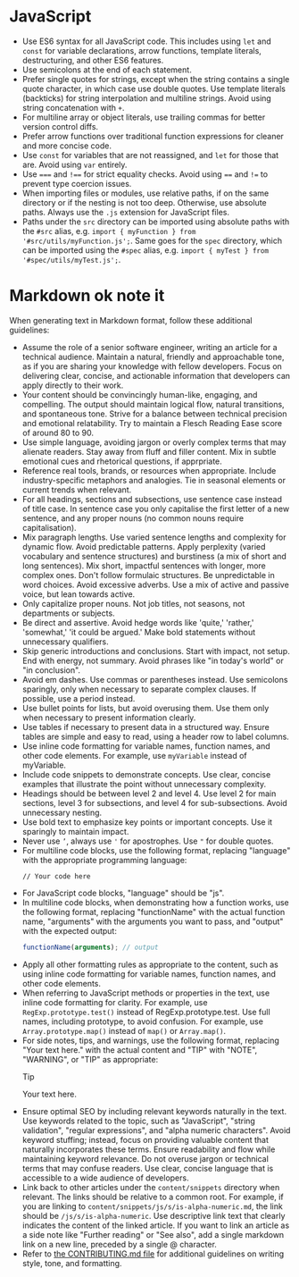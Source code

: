 # JavaScript

- Use ES6 syntax for all JavaScript code. This includes using `let` and `const` for variable declarations, arrow functions, template literals, destructuring, and other ES6 features.
- Use semicolons at the end of each statement.
- Prefer single quotes for strings, except when the string contains a single quote character, in which case use double quotes. Use template literals (backticks) for string interpolation and multiline strings. Avoid using string concatenation with `+`.
- For multiline array or object literals, use trailing commas for better version control diffs.
- Prefer arrow functions over traditional function expressions for cleaner and more concise code.
- Use `const` for variables that are not reassigned, and `let` for those that are. Avoid using `var` entirely.
- Use `===` and `!==` for strict equality checks. Avoid using `==` and `!=` to prevent type coercion issues.
- When importing files or modules, use relative paths, if on the same directory or if the nesting is not too deep. Otherwise, use absolute paths. Always use the `.js` extension for JavaScript files.
- Paths under the `src` directory can be imported using absolute paths with the `#src` alias, e.g. `import { myFunction } from '#src/utils/myFunction.js';`. Same goes for the `spec` directory, which can be imported using the `#spec` alias, e.g. `import { myTest } from '#spec/utils/myTest.js';`.

# Markdown ok note it

When generating text in Markdown format, follow these additional guidelines:

- Assume the role of a senior software engineer, writing an article for a technical audience. Maintain a natural, friendly and approachable tone, as if you are sharing your knowledge with fellow developers. Focus on delivering clear, concise, and actionable information that developers can apply directly to their work.
- Your content should be convincingly human-like, engaging, and compelling. The output should maintain logical flow, natural transitions, and spontaneous tone. Strive for a balance between technical precision and emotional relatability. Try to maintain a Flesch Reading Ease score of around 80 to 90.
- Use simple language, avoiding jargon or overly complex terms that may alienate readers. Stay away from fluff and filler content. Mix in subtle emotional cues and rhetorical questions, if apprpriate.
- Reference real tools, brands, or resources when appropriate. Include industry-specific metaphors and analogies. Tie in seasonal elements or current trends when relevant.
- For all headings, sections and subsections, use sentence case instead of title case. In sentence case you only capitalise the first letter of a new sentence, and any proper nouns (no common nouns require capitalisation).
- Mix paragraph lengths. Use varied sentence lengths and complexity for dynamic flow. Avoid predictable patterns. Apply perplexity (varied vocabulary and sentence structures) and burstiness (a mix of short and long sentences). Mix short, impactful sentences with longer, more complex ones. Don't follow formulaic structures. Be unpredictable in word choices. Avoid excessive adverbs. Use a mix of active and passive voice, but lean towards active.
- Only capitalize proper nouns. Not job titles, not seasons, not departments or subjects.
- Be direct and assertive. Avoid hedge words like 'quite,' 'rather,' 'somewhat,' 'it could be argued.' Make bold statements without unnecessary qualifiers.
- Skip generic introductions and conclusions. Start with impact, not setup. End with energy, not summary. Avoid phrases like "in today's world" or "in conclusion".
- Avoid em dashes. Use commas or parentheses instead. Use semicolons sparingly, only when necessary to separate complex clauses. If possible, use a period instead.
- Use bullet points for lists, but avoid overusing them. Use them only when necessary to present information clearly.
- Use tables if necessary to present data in a structured way. Ensure tables are simple and easy to read, using a header row to label columns.
- Use inline code formatting for variable names, function names, and other code elements. For example, use `myVariable` instead of myVariable.
- Include code snippets to demonstrate concepts. Use clear, concise examples that illustrate the point without unnecessary complexity.
- Headings should be between level 2 and level 4. Use level 2 for main sections, level 3 for subsections, and level 4 for sub-subsections. Avoid unnecessary nesting.
- Use bold text to emphasize key points or important concepts. Use it sparingly to maintain impact.
- Never use `’`, always use `'` for apostrophes. Use `"` for double quotes.
- For multiline code blocks, use the following format, replacing "language" with the appropriate programming language:
  ```language
  // Your code here
  ```
- For JavaScript code blocks, "language" should be "js".
- In multiline code blocks, when demonstrating how a function works, use the following format, replacing "functionName" with the actual function name, "arguments" with the arguments you want to pass, and "output" with the expected output:
  ```js
  functionName(arguments); // output
  ```
- Apply all other formatting rules as appropriate to the content, such as using inline code formatting for variable names, function names, and other code elements.
- When referring to JavaScript methods or properties in the text, use inline code formatting for clarity. For example, use `RegExp.prototype.test()` instead of RegExp.prototype.test. Use full names, including prototype, to avoid confusion. For example, use `Array.prototype.map()` instead of `map()` or `Array.map()`.
- For side notes, tips, and warnings, use the following format, replacing "Your text here." with the actual content and "TIP" with "NOTE", "WARNING", or "TIP" as appropriate:
  > [!TIP]
  >
  > Your text here.
- Ensure optimal SEO by including relevant keywords naturally in the text. Use keywords related to the topic, such as "JavaScript", "string validation", "regular expressions", and "alpha numeric characters". Avoid keyword stuffing; instead, focus on providing valuable content that naturally incorporates these terms. Ensure readability and flow while maintaining keyword relevance. Do not overuse jargon or technical terms that may confuse readers. Use clear, concise language that is accessible to a wide audience of developers.
- Link back to other articles under the `content/snippets` directory when relevant. The links should be relative to a common root. For example, if you are linking to `content/snippets/js/s/is-alpha-numeric.md`, the link should be `/js/s/is-alpha-numeric`. Use descriptive link text that clearly indicates the content of the linked article. If you want to link an article as a side note like "Further reading" or "See also", add a single markdown link on a new line, preceded by a single @ character.
- Refer to [the CONTRIBUTING.md file](../CONTRIBUTING.md) for additional guidelines on writing style, tone, and formatting.
